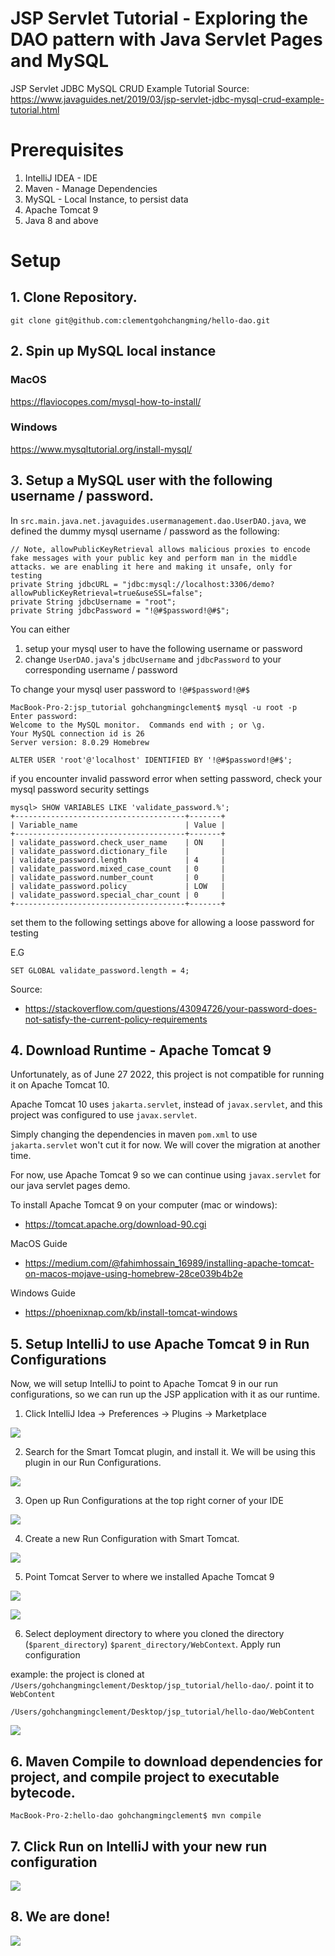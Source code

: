 # JSP Servlet Tutorial - Exploring the DAO pattern with Java Servlet Pages and MySQL

JSP Servlet JDBC MySQL CRUD Example Tutorial
Source: https://www.javaguides.net/2019/03/jsp-servlet-jdbc-mysql-crud-example-tutorial.html

# Prerequisites

1. IntelliJ IDEA - IDE
2. Maven - Manage Dependencies
3. MySQL - Local Instance, to persist data
4. Apache Tomcat 9
5. Java 8 and above

# Setup

## 1. Clone Repository.

```
git clone git@github.com:clementgohchangming/hello-dao.git
```

## 2. Spin up MySQL local instance

### MacOS

https://flaviocopes.com/mysql-how-to-install/

### Windows

https://www.mysqltutorial.org/install-mysql/

## 3. Setup a MySQL user with the following username / password.

In `src.main.java.net.javaguides.usermanagement.dao.UserDAO.java`, we defined the dummy mysql username / password as the following:

```
// Note, allowPublicKeyRetrieval allows malicious proxies to encode fake messages with your public key and perform man in the middle attacks. we are enabling it here and making it unsafe, only for testing
private String jdbcURL = "jdbc:mysql://localhost:3306/demo?allowPublicKeyRetrieval=true&useSSL=false";
private String jdbcUsername = "root";
private String jdbcPassword = "!@#$password!@#$";
```

You can either 

1. setup your mysql user to have the following username or password
2. change `UserDAO.java`'s `jdbcUsername` and `jdbcPassword` to your corresponding username / password

To change your mysql user password to `!@#$password!@#$`

```
MacBook-Pro-2:jsp_tutorial gohchangmingclement$ mysql -u root -p
Enter password: 
Welcome to the MySQL monitor.  Commands end with ; or \g.
Your MySQL connection id is 26
Server version: 8.0.29 Homebrew

ALTER USER 'root'@'localhost' IDENTIFIED BY '!@#$password!@#$';
```

if you encounter invalid password error when setting password, check your mysql password security settings

```
mysql> SHOW VARIABLES LIKE 'validate_password.%';
+--------------------------------------+-------+
| Variable_name                        | Value |
+--------------------------------------+-------+
| validate_password.check_user_name    | ON    |
| validate_password.dictionary_file    |       |
| validate_password.length             | 4     |
| validate_password.mixed_case_count   | 0     |
| validate_password.number_count       | 0     |
| validate_password.policy             | LOW   |
| validate_password.special_char_count | 0     |
+--------------------------------------+-------+
```

set them to the following settings above for allowing a loose password for testing 

E.G
```
SET GLOBAL validate_password.length = 4;
```

Source: 

- https://stackoverflow.com/questions/43094726/your-password-does-not-satisfy-the-current-policy-requirements

## 4. Download Runtime - Apache Tomcat 9

Unfortunately, as of June 27 2022, this project is not compatible for running it on Apache Tomcat 10.

Apache Tomcat 10 uses `jakarta.servlet`, instead of `javax.servlet`, and this project was configured to use `javax.servlet`.

Simply changing the dependencies in maven `pom.xml` to use `jakarta.servlet` won't cut it for now. We will cover the migration at another time.

For now, use Apache Tomcat 9 so we can continue using `javax.servlet` for our java servlet pages demo.

To install Apache Tomcat 9 on your computer (mac or windows):

- https://tomcat.apache.org/download-90.cgi

MacOS Guide

- https://medium.com/@fahimhossain_16989/installing-apache-tomcat-on-macos-mojave-using-homebrew-28ce039b4b2e

Windows Guide

- https://phoenixnap.com/kb/install-tomcat-windows

## 5. Setup IntelliJ to use Apache Tomcat 9 in Run Configurations

Now, we will setup IntelliJ to point to Apache Tomcat 9 in our run configurations, so we can run up the JSP application with it as our runtime.

1. Click IntelliJ Idea -> Preferences -> Plugins -> Marketplace 

![](guide/open_preferences.png)

2. Search for the Smart Tomcat plugin, and install it. We will be using this plugin in our Run Configurations.

![](guide/install_smart_tomcat.png)

3. Open up Run Configurations at the top right corner of your IDE

![](guide/edit_run_configurations.png)

4. Create a new Run Configuration with Smart Tomcat.

![](guide/add_new_tomcat_run_configuration.png)

5. Point Tomcat Server to where we installed Apache Tomcat 9

![](guide/point_server_to_apache_tomcat_9.png)

![](guide/point_server_to_where_we_download_apache_tomcat_9.png)

6. Select deployment directory to where you cloned the directory (`$parent_directory`) `$parent_directory/WebContext`. Apply run configuration

example: the project is cloned at `/Users/gohchangmingclement/Desktop/jsp_tutorial/hello-dao/`. point it to `WebContent`
```
/Users/gohchangmingclement/Desktop/jsp_tutorial/hello-dao/WebContent
```

![](../../select_deployment_directory.png)

## 6. Maven Compile to download dependencies for project, and compile project to executable bytecode.

```
MacBook-Pro-2:hello-dao gohchangmingclement$ mvn compile
```

## 7. Click Run on IntelliJ with your new run configuration

![](guide/click_run.png)

## 8. We are done!

![](guide/final.png)
